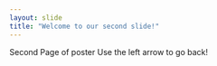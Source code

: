 ```yaml
---
layout: slide
title: "Welcome to our second slide!"
---
```

Second Page of poster
Use the left arrow to go back!
